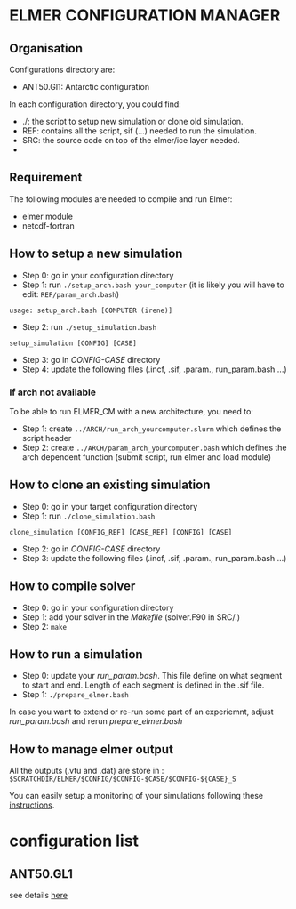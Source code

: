 # ELMER CONFIGURATION MANAGER

## Organisation
Configurations directory are:
- ANT50.Gl1: Antarctic configuration

In each configuration directory, you could find:
- ./: the script to setup new simulation or clone old simulation.
- REF: contains all the script, sif (...) needed to run the simulation.
- SRC: the source code on top of the elmer/ice layer needed.
- 

## Requirement
The following modules are needed to compile and run Elmer:
- elmer module
- netcdf-fortran

## How to setup a new simulation
- Step 0: go in your configuration directory
- Step 1: run `./setup_arch.bash your_computer` (it is likely you will have to edit: `REF/param_arch.bash`)
```
usage: setup_arch.bash [COMPUTER (irene)]
```
- Step 2: run `./setup_simulation.bash`
```
setup_simulation [CONFIG] [CASE]
```
- Step 3: go in *CONFIG-CASE* directory
- Step 4: update the following files (.incf, .sif, .param., run_param.bash ...)

### If arch not available
To be able to run ELMER_CM with a new architecture, you need to:
- Step 1: create `../ARCH/run_arch_yourcomputer.slurm` which defines the script header
- Step 2: create `../ARCH/param_arch_yourcomputer.bash` which defines the arch dependent function (submit script, run elmer and load module)

## How to clone an existing simulation
- Step 0: go in your target configuration directory
- Step 1: run `./clone_simulation.bash`
```
clone_simulation [CONFIG_REF] [CASE_REF] [CONFIG] [CASE]
```
- Step 2: go in *CONFIG-CASE* directory
- Step 3: update the following files (.incf, .sif, .param., run_param.bash ...)

## How to compile solver
- Step 0: go in your configuration directory
- Step 1: add your solver in the *Makefile* (solver.F90 in SRC/.)
- Step 2: `make`

## How to run a simulation
- Step 0: update your *run_param.bash*. This file define on what segment to start and end. Length of each segment is defined in the .sif file.
- Step 1: `./prepare_elmer.bash`

In case you want to extend or re-run some part of an experiemnt, adjust *run_param.bash* and rerun *prepare_elmer.bash*

## How to manage elmer output
All the outputs (.vtu and .dat) are store in : `$SCRATCHDIR/ELMER/$CONFIG/$CONFIG-$CASE/$CONFIG-${CASE}_S`

You can easily setup a monitoring of your simulations following these [instructions](ANT50.GL1/VAL/README.md).

# configuration list

## ANT50.GL1
see details [here](ANT50.GL1/README.md)
